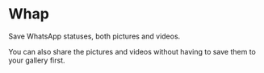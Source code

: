 # Whap
Save WhatsApp statuses, both pictures and videos.

You can also share the pictures and videos without having to save them to your gallery first.
